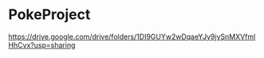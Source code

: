 # PokeProject

https://drive.google.com/drive/folders/1DI9GUYw2wDqaeYJy9jySnMXVfmlHhCvx?usp=sharing
